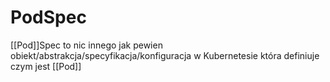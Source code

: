 # PodSpec
[[Pod]]Spec to nic innego jak pewien obiekt/abstrakcja/specyfikacja/konfiguracja w Kubernetesie która definiuje czym jest [[Pod]]